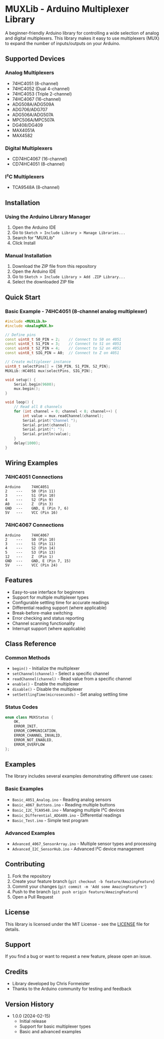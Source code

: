 # MUXLib - Arduino Multiplexer Library

A beginner-friendly Arduino library for controlling a wide selection of analog and digital multiplexers. This library makes it easy to use multiplexers (MUX) to expand the number of inputs/outputs on your Arduino.

## Supported Devices

### Analog Multiplexers
- 74HC4051 (8-channel)
- 74HC4052 (Dual 4-channel)
- 74HC4053 (Triple 2-channel)
- 74HC4067 (16-channel)
- ADG508A/ADG509A
- ADG706/ADG707
- ADG506A/ADG507A
- MPC506A/MPC507A
- DG408/DG409
- MAX4051A
- MAX4582

### Digital Multiplexers
- CD74HC4067 (16-channel)
- CD74HC4051 (8-channel)

### I²C Multiplexers
- TCA9548A (8-channel)

## Installation

### Using the Arduino Library Manager
1. Open the Arduino IDE
2. Go to `Sketch > Include Library > Manage Libraries...`
3. Search for "MUXLib"
4. Click Install

### Manual Installation
1. Download the ZIP file from this repository
2. Open the Arduino IDE
3. Go to `Sketch > Include Library > Add .ZIP Library...`
4. Select the downloaded ZIP file

## Quick Start

### Basic Example - 74HC4051 (8-channel analog multiplexer)
```cpp
#include <MUXLib.h>
#include <AnalogMUX.h>

// Define pins
const uint8_t S0_PIN = 2;    // Connect to S0 on 4051
const uint8_t S1_PIN = 3;    // Connect to S1 on 4051
const uint8_t S2_PIN = 4;    // Connect to S2 on 4051
const uint8_t SIG_PIN = A0;  // Connect to Z on 4051

// Create multiplexer instance
uint8_t selectPins[] = {S0_PIN, S1_PIN, S2_PIN};
MUXLib::HC4051 mux(selectPins, SIG_PIN);

void setup() {
    Serial.begin(9600);
    mux.begin();
}

void loop() {
    // Read all 8 channels
    for (int channel = 0; channel < 8; channel++) {
        int value = mux.readChannel(channel);
        Serial.print("Channel ");
        Serial.print(channel);
        Serial.print(": ");
        Serial.println(value);
    }
    delay(1000);
}
```

## Wiring Examples

### 74HC4051 Connections
```
Arduino     74HC4051
2    ---    S0 (Pin 11)
3    ---    S1 (Pin 10)
4    ---    S2 (Pin 9)
A0   ---    Z  (Pin 3)
GND  ---    GND, E (Pin 7, 6)
5V   ---    VCC (Pin 16)
```

### 74HC4067 Connections
```
Arduino     74HC4067
2    ---    S0 (Pin 10)
3    ---    S1 (Pin 11)
4    ---    S2 (Pin 14)
5    ---    S3 (Pin 13)
12   ---    Z  (Pin 1)
GND  ---    GND, E (Pin 7, 15)
5V   ---    VCC (Pin 24)
```

## Features

- Easy-to-use interface for beginners
- Support for multiple multiplexer types
- Configurable settling time for accurate readings
- Differential reading support (where applicable)
- Break-before-make switching
- Error checking and status reporting
- Channel scanning functionality
- Interrupt support (where applicable)

## Class Reference

### Common Methods
- `begin()` - Initialize the multiplexer
- `setChannel(channel)` - Select a specific channel
- `readChannel(channel)` - Read value from a specific channel
- `enable()` - Enable the multiplexer
- `disable()` - Disable the multiplexer
- `setSettlingTime(microseconds)` - Set analog settling time

### Status Codes
```cpp
enum class MUXStatus {
    OK,
    ERROR_INIT,
    ERROR_COMMUNICATION,
    ERROR_CHANNEL_INVALID,
    ERROR_NOT_ENABLED,
    ERROR_OVERFLOW
};
```

## Examples

The library includes several examples demonstrating different use cases:

### Basic Examples
- `Basic_4051_Analog.ino` - Reading analog sensors
- `Basic_4067_Buttons.ino` - Reading multiple buttons
- `Basic_I2C_TCA9548.ino` - Managing multiple I²C devices
- `Basic_Differential_ADG409.ino` - Differential readings
- `Basic_Test.ino` - Simple test program

### Advanced Examples
- `Advanced_4067_SensorArray.ino` - Multiple sensor types and processing
- `Advanced_I2C_SensorHub.ino` - Advanced I²C device management

## Contributing

1. Fork the repository
2. Create your feature branch (`git checkout -b feature/AmazingFeature`)
3. Commit your changes (`git commit -m 'Add some AmazingFeature'`)
4. Push to the branch (`git push origin feature/AmazingFeature`)
5. Open a Pull Request

## License

This library is licensed under the MIT License - see the [LICENSE](LICENSE) file for details.

## Support

If you find a bug or want to request a new feature, please open an issue.

## Credits

- Library developed by Chris Formeister
- Thanks to the Arduino community for testing and feedback

## Version History

- 1.0.0 (2024-02-15)
  - Initial release
  - Support for basic multiplexer types
  - Basic and advanced examples
